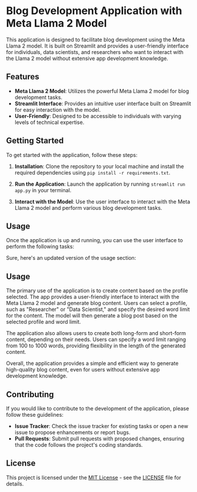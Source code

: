 # Blog Development Application with Meta Llama 2 Model

This application is designed to facilitate blog development using the Meta Llama 2 model. It is built on Streamlit and provides a user-friendly interface for individuals, data scientists, and researchers who want to interact with the Llama 2 model without extensive app development knowledge.

## Features

- **Meta Llama 2 Model**: Utilizes the powerful Meta Llama 2 model for blog development tasks.
- **Streamlit Interface**: Provides an intuitive user interface built on Streamlit for easy interaction with the model.
- **User-Friendly**: Designed to be accessible to individuals with varying levels of technical expertise.

## Getting Started

To get started with the application, follow these steps:

1. **Installation**: Clone the repository to your local machine and install the required dependencies using `pip install -r requirements.txt`.

2. **Run the Application**: Launch the application by running `streamlit run app.py` in your terminal.

3. **Interact with the Model**: Use the user interface to interact with the Meta Llama 2 model and perform various blog development tasks.

## Usage

Once the application is up and running, you can use the user interface to perform the following tasks:

Sure, here's an updated version of the usage section:

## Usage

The primary use of the application is to create content based on the profile selected. The app provides a user-friendly interface to interact with the Meta Llama 2 model and generate blog content. Users can select a profile, such as "Researcher" or "Data Scientist," and specify the desired word limit for the content. The model will then generate a blog post based on the selected profile and word limit.

The application also allows users to create both long-form and short-form content, depending on their needs. Users can specify a word limit ranging from 100 to 1000 words, providing flexibility in the length of the generated content.

Overall, the application provides a simple and efficient way to generate high-quality blog content, even for users without extensive app development knowledge.

## Contributing

If you would like to contribute to the development of the application, please follow these guidelines:

- **Issue Tracker**: Check the issue tracker for existing tasks or open a new issue to propose enhancements or report bugs.
- **Pull Requests**: Submit pull requests with proposed changes, ensuring that the code follows the project's coding standards.

## License

This project is licensed under the [MIT License](https://opensource.org/licenses/MIT) - see the [LICENSE](LICENSE) file for details.
